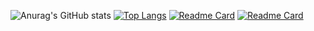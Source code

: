 ![Anurag's GitHub stats](https://github-readme-stats.vercel.app/api?username=komarapc&show_icons=true&theme=merko&hide_border=true)
[![Top Langs](https://github-readme-stats.vercel.app/api/top-langs/?username=komarapc&layout=compact&langs_count=10&theme=merko&hide_border=true)](https://github.com/komarapc/github-readme-stats)
[![Readme Card](https://github-readme-stats.vercel.app/api/pin/?username=komarapc&repo=template-nestjs-starter&theme=merko&hide_border=true)](https://github.com/komarapc/template-nestjs-starter)
[![Readme Card](https://github-readme-stats.vercel.app/api/pin/?username=komarapc&repo=sample-gofiber-prisma&theme=merko&hide_border=true)](https://github.com/komarapc/sample-gofiber-prisma)
